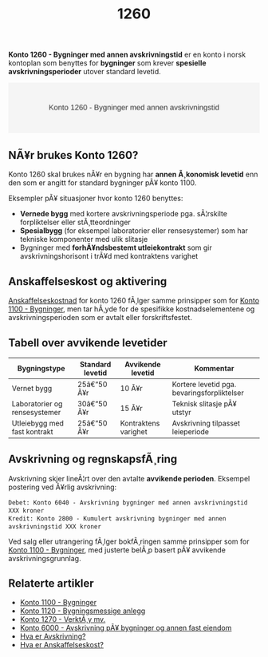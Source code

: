 ﻿---
title: "1260"
meta_title: "1260"
meta_description: '**Konto 1260 - Bygninger med annen avskrivningstid** er en konto i norsk kontoplan som benyttes for **bygninger** som krever **spesielle avskrivningsperioder** ...'
slug: 1260
type: blog
layout: pages/single
---

**Konto 1260 - Bygninger med annen avskrivningstid** er en konto i norsk kontoplan som benyttes for **bygninger** som krever **spesielle avskrivningsperioder** utover standard levetid.

![Illustrasjon av konto 1260 bygninger med annen avskrivningstid](1260-bygninger-med-annen-avskrivningstid-image.svg)

## NÃ¥r brukes Konto 1260?

Konto 1260 skal brukes nÃ¥r en bygning har **annen Ã¸konomisk levetid** enn den som er angitt for standard bygninger pÃ¥ konto 1100.

Eksempler pÃ¥ situasjoner hvor konto 1260 benyttes:

* **Vernede bygg** med kortere avskrivningsperiode pga. sÃ¦rskilte forpliktelser eller stÃ¸tteordninger
* **Spesialbygg** (for eksempel laboratorier eller rensesystemer) som har tekniske komponenter med ulik slitasje
* Bygninger med **forhÃ¥ndsbestemt utleiekontrakt** som gir avskrivningshorisont i trÃ¥d med kontraktens varighet

## Anskaffelseskost og aktivering

[Anskaffelseskostnad](/blogs/regnskap/hva-er-anskaffelseskost "Hva er Anskaffelseskost?") for konto 1260 fÃ¸lger samme prinsipper som for [Konto 1100 - Bygninger](/blogs/kontoplan/1100-bygninger "Konto 1100 - Bygninger"), men tar hÃ¸yde for de spesifikke kostnadselementene og avskrivningsperioden som er avtalt eller forskriftsfestet.

## Tabell over avvikende levetider

| Bygningstype                         | Standard levetid | Avvikende levetid | Kommentar                                   |
|--------------------------------------|------------------|-------------------|----------------------------------------------|
| Vernet bygg                          | 25â€“50 Ã¥r         | 10 Ã¥r             | Kortere levetid pga. bevaringsforpliktelser  |
| Laboratorier og rensesystemer        | 30â€“50 Ã¥r         | 15 Ã¥r             | Teknisk slitasje pÃ¥ utstyr                   |
| Utleiebygg med fast kontrakt         | 25â€“50 Ã¥r         | Kontraktens varighet | Avskrivning tilpasset leieperiode         |

## Avskrivning og regnskapsfÃ¸ring

Avskrivning skjer lineÃ¦rt over den avtalte **avvikende perioden**. Eksempel postering ved Ã¥rlig avskrivning:

```
Debet: Konto 6040 - Avskrivning bygninger med annen avskrivningstid   XXX kroner
Kredit: Konto 2800 - Kumulert avskrivning bygninger med annen avskrivningstid XXX kroner
```

Ved salg eller utrangering fÃ¸lger bokfÃ¸ringen samme prinsipper som for [Konto 1100 - Bygninger](/blogs/kontoplan/1100-bygninger "Konto 1100 - Bygninger"), med justerte belÃ¸p basert pÃ¥ avvikende avskrivningsgrunnlag.

## Relaterte artikler

* [Konto 1100 - Bygninger](/blogs/kontoplan/1100-bygninger "Konto 1100 - Bygninger")
* [Konto 1120 - Bygningsmessige anlegg](/blogs/kontoplan/1120-bygningsmessige-anlegg "Konto 1120 - Bygningsmessige anlegg")
* [Konto 1270 - VerktÃ¸y mv.](/blogs/kontoplan/1270-verktoy-mv "Konto 1270 - VerktÃ¸y mv.")
* [Konto 6000 - Avskrivning pÃ¥ bygninger og annen fast eiendom](/blogs/kontoplan/6000-avskrivning-pa-bygninger-og-annen-fast-eiendom "Konto 6000 - Avskrivning pÃ¥ bygninger og annen fast eiendom")
* [Hva er Avskrivning?](/blogs/regnskap/hva-er-avskrivning "Hva er Avskrivning i Regnskap?")
* [Hva er Anskaffelseskost?](/blogs/regnskap/hva-er-anskaffelseskost "Hva er Anskaffelseskost?")
